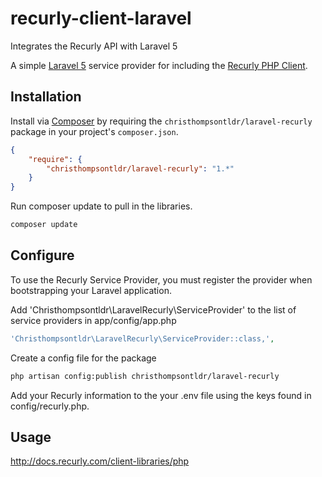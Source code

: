 recurly-client-laravel
======================

Integrates the Recurly API with Laravel 5

A simple [Laravel 5](http://four.laravel.com/) service provider for including the [Recurly PHP Client](https://github.com/recurly/recurly-client-php).

## Installation

Install via [Composer](http://getcomposer.org) by requiring the
`christhompsontldr/laravel-recurly` package in your project's `composer.json`.

```json
{
    "require": {
        "christhompsontldr/laravel-recurly": "1.*"
    }
}
```

Run composer update to pull in the libraries.
```bash
composer update
```


## Configure

To use the Recurly Service Provider, you must register the provider when bootstrapping your Laravel application.

Add 'Christhompsontldr\LaravelRecurly\ServiceProvider' to the list of service providers in app/config/app.php
```php
'Christhompsontldr\LaravelRecurly\ServiceProvider::class,',
```

Create a config file for the package
```bash
php artisan config:publish christhompsontldr/laravel-recurly
```

Add your Recurly information to the your .env file using the keys found in config/recurly.php.

## Usage

http://docs.recurly.com/client-libraries/php
